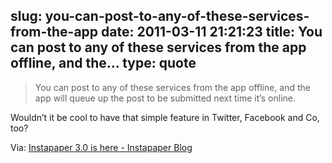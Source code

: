 slug: you-can-post-to-any-of-these-services-from-the-app
date: 2011-03-11 21:21:23
title: You can post to any of these services from the app offline, and the...
type: quote
---

> You can post to any of these services from the app offline, and the app will queue up the post to be submitted next time it’s online.

Wouldn’t it be cool to have that simple feature in Twitter, Facebook and Co, too?

 Via: [Instapaper 3.0 is here - Instapaper Blog](http://blog.instapaper.com/post/3772087268)
